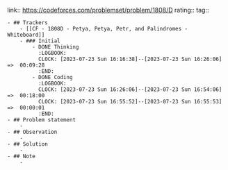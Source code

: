 link:: https://codeforces.com/problemset/problem/1808/D
rating::
tag::

	- ## Trackers
		- [[CF - 1808D - Petya, Petya, Petr, and Palindromes - Whiteboard]]
		- ### Initial
			- DONE Thinking
			  :LOGBOOK:
			  CLOCK: [2023-07-23 Sun 16:16:38]--[2023-07-23 Sun 16:26:06] =>  00:09:28
			  :END:
			- DONE Coding
			  :LOGBOOK:
			  CLOCK: [2023-07-23 Sun 16:26:06]--[2023-07-23 Sun 16:54:06] =>  00:18:00
			  CLOCK: [2023-07-23 Sun 16:55:52]--[2023-07-23 Sun 16:55:53] =>  00:00:01
			  :END:
	- ## Problem statement
		-
	- ## Observation
		-
	- ## Solution
		-
	- ## Note
		-